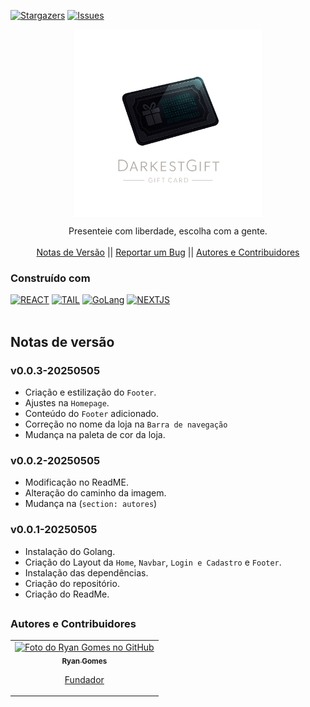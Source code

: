 <!-- Preview (Ctrl + Shift + V) -->

<a name="readme-top"></a>

[![Stargazers][stars-shield]][stars-url]
[![Issues][issues-shield]][issues-url]

<div align="center">
<img src="https://raw.githubusercontent.com/RRyanDEV/darkest-gift/refs/heads/main/public/logo-readme.png" min-width="400px" max-width="400px" width="300px" align="center">
    <br />
<p align="center">
Presenteie com liberdade, escolha com a gente.
    <br />
    <br />
    <a href="#notas-de-versão">Notas de Versão</a>
    ||
    <a href="https://github.com/RRyanDEV/darkest-gift/issues">Reportar um Bug</a> 
    ||
    <a href="#autores">Autores e Contribuidores</a>
    </p>
</div>

### Construído com

[![REACT][REACT]][react-url]
[![TAIL][TAILWINDCSS]][tailw-url]
[![GoLang][GoLang]][go-url]
[![NEXTJS][NEXT.JS]][nextjs-url]
<br /><br />
<a name="section-changelog">

## Notas de versão

</a>

### v0.0.3-20250505

- Criação e estilização do `Footer`.
- Ajustes na `Homepage`.
- Conteúdo do `Footer` adicionado.
- Correção no nome da loja na `Barra de navegação`
- Mudança na paleta de cor da loja.


### v0.0.2-20250505

- Modificação no ReadME.
- Alteração do caminho da imagem.
- Mudança na (`section: autores`)

### v0.0.1-20250505

- Instalação do Golang.
- Criação do Layout da `Home`, `Navbar`, `Login e Cadastro` e `Footer`.
- Instalação das dependências.
- Criação do repositório.
- Criação do ReadMe.

##

<a name="autores">

### Autores e Contribuidores

</a>

<table>
  <tr>
    <td align="center">
      <a href="#">
        <img src="https://avatars.githubusercontent.com/u/85912228?v=4" width="100px;" alt="Foto do Ryan Gomes no GitHub"/><br>
          <sub>
          <b>Ryan Gomes</b>
          </sub>
          <p>Fundador</p>
      </a>
    </td>
</table>

<!-- MARKDOWN LINKS & IMAGES -->
<!-- https://www.markdownguide.org/basic-syntax/#reference-style-links -->

[stars-shield]: https://img.shields.io/github/stars/RRyanDEV/darkest-gift?style=for-the-badge
[stars-url]: https://github.com/RRyanDEV/darkest-gift/stargazers
[issues-shield]: https://img.shields.io/github/issues/RRyanDEV/darkest-gift?style=for-the-badge
[issues-url]: https://github.com/RRyanDEV/darkest-gift/issues
[REACT]: https://img.shields.io/badge/React-%2320232a.svg?&style=for-the-badge&logo=React&logoColor=%2361DAFB
[react-url]: https://pt-br.reactjs.org
[TAILWINDCSS]: https://img.shields.io/badge/TailwindCSS-%2338B2AC.svg?style=for-the-badge&logo=tailwind-css&logoColor=white
[tailw-url]: https://tailwindcss.com/
[NEXT.JS]: https://img.shields.io/badge/NextJS-black?style=for-the-badge&logo=next.js&logoColor=white
[nextjs-url]: https://nextjs.org/
[GoLang]: https://img.shields.io/badge/go-%2300ADD8.svg?style=for-the-badge&logo=go&logoColor=white
[go-url]: https://go.dev/
